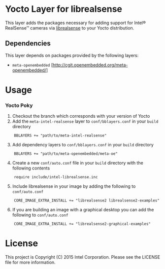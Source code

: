 Yocto Layer for librealsense
============================
This layer adds the packages necessary for adding support for Intel® RealSense™ cameras via [librealsense](https://github.com/IntelRealSense/librealsense) to your Yocto distribution.

## Dependencies
This layer depends on packages provided by the following layers:
* `meta-openembedded` [http://cgit.openembedded.org/meta-openembedded/]

Usage
=====
### Yocto Poky
1. Checkout the branch which corresponds with your version of Yocto
2. Add the `meta-intel-realsense` layer to `conf/bblayers.conf` in your `build` directory
```bitbake
	BBLAYERS += "path/to/meta-intel-realsense"
```
3. Add dependency layers to `conf/bblayers.conf` in your `build` directory
```bitbake
	BBLAYERS += "path/to/meta-openembedded/meta-oe"
```
4. Create a new `conf/auto.conf` file in your `build` directory with the following contents
```bitbake
    require include/intel-librealsense.inc
```
5. Include librealsense in your image by adding the following to `conf/auto.conf`
```bitbake
    CORE_IMAGE_EXTRA_INSTALL += "librealsense2 librealsense2-examples"
```
6. If you are building an image with a graphical desktop you can add the following to `conf/auto.conf`
```bitbake
    CORE_IMAGE_EXTRA_INSTALL += "librealsense2-graphical-examples"
```

License
=======
This project is Copyright (C) 2015 Intel Corporation. Please see the LICENSE file for more information.
